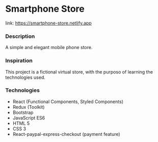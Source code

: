 # Smartphone Store
link: https://smartphone-store.netlify.app

### Description
A simple and elegant mobile phone store.

### Inspiration 
This project is a fictional virtual store, with the purposo of learning the technologies used.

### Technologies
- React (Functional Components, Styled Components)
- Redux (Toolkit)
- Bootstrap
- JavaScript ES6
- HTML 5
- CSS 3
- React-paypal-express-checkout (payment feature)
